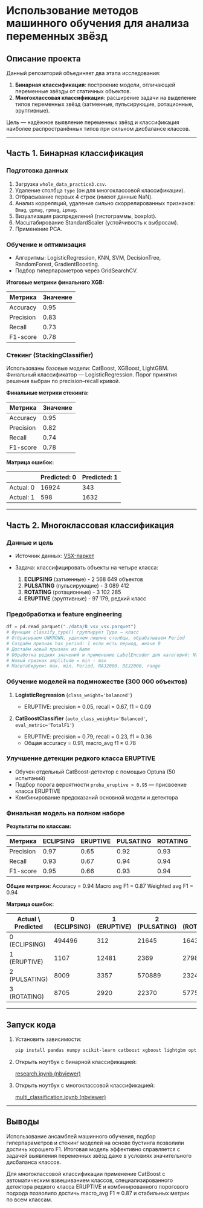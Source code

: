 # Использование методов машинного обучения для анализа переменных звёзд

## Описание проекта

Данный репозиторий объединяет два этапа исследования:

1. **Бинарная классификация**: построение модели, отличающей переменные звёзды от статичных объектов.
2. **Многоклассовая классификация**: расширение задачи на выделение типов переменных звёзд (затменные, пульсирующие, ротационные, эруптивные).

Цель — надёжное выявление переменных звёзд и классификация наиболее распространённых типов при сильном дисбалансе классов.

---

## Часть 1. Бинарная классификация

### Подготовка данных

1. Загрузка `whole_data_practice3.csv`.
2. Удаление столбца `type` (он для многоклассовой классификации).
3. Отбрасывание первых 4 строк (имеют данные NaN).
4. Анализ корреляций, удаление сильно скоррелированных признаков: `Bmag`, `gpmag`, `rpmag`, `ipmag`.
5. Визуализация распределений (гистограммы, boxplot).
6. Масштабирование StandardScaler (устойчивость к выбросам).
7. Применение PCA.

### Обучение и оптимизация

* Алгоритмы: LogisticRegression, KNN, SVM, DecisionTree, RandomForest, GradientBoosting.
* Подбор гиперпараметров через GridSearchCV.

**Итоговые метрики финального XGB:**

| Метрика   | Значение |
| --------- |----------|
| Accuracy  | 0.95     |
| Precision | 0.83     |
| Recall    | 0.73     |
| F1-score  | 0.78     |

### Стекинг (StackingClassifier)

Использованы базовые модели: CatBoost, XGBoost, LightGBM. Финальный классификатор — LogisticRegression. Порог принятия решения выбран по precision–recall кривой.

**Финальные метрики стекинга:**

| Метрика   | Значение |
| --------- |----------|
| Accuracy  | 0.95     |
| Precision | 0.82     |
| Recall    | 0.74     |
| F1-score  | 0.78     |

**Матрица ошибок:**

|           | Predicted: 0 | Predicted: 1 |
| --------- |--------------|--------------|
| Actual: 0 | 16924        | 343          |
| Actual: 1 | 598          | 1632         |

---

## Часть 2. Многоклассовая классификация

### Данные и цель

* Источник данных: [VSX-паркет](https://drive.google.com/file/d/1wTkOoA222guACzvIJxLf4wU77Rykp1__/view?usp=sharing)
* Задача: классифицировать объекты на четыре класса:

  1. **ECLIPSING** (затменные) - 2 568 649 объектов
  2. **PULSATING** (пульсирующие) - 3 089 412
  3. **ROTATING** (ротационные) - 3 102 285
  4. **ERUPTIVE** (эруптивные) - 97 179, редкий класс

### Предобработка и feature engineering

```python
df = pd.read_parquet("./data/B_vsx_vsx.parquet")
# Функция classify_type() группирует Type → класс
# Отбрасываем UNKNOWN, удаляем лишние столбцы, обрабатываем Period
# Создаём признак has_period: 1 если есть период, иначе 0
# Достаём новый признак из Name
# Обработка редких значений и применение LabelEncoder для категорий: Name, Sp, n_max, n_min
# Новый признак amplitude = min - max
# Масштабируем: max, min, Period, RAJ2000, DEJ2000, range
```

### Обучение моделей на подмножестве (300 000 объектов)

1. **LogisticRegression** (`class_weight='balanced'`)

   * ERUPTIVE: precision = 0.05, recall = 0.67, f1 = 0.09

2. **CatBoostClassifier** (`auto_class_weights='Balanced'`, `eval_metric='TotalF1'`)

   * ERUPTIVE: precision = 0.79, recall = 0.23, f1 = 0.36
   * Общая accuracy = 0.91, macro\_avg f1 ≈ 0.78

### Улучшение детекции редкого класса ERUPTIVE

* Обучен отдельный CatBoost-детектор с помощью Optuna (50 испытаний)
* Подбор порога вероятности `proba_eruptive > 0.95` — присвоение класса ERUPTIVE
* Комбинирование предсказаний основной модели и детектора

### Финальная модель на полном наборе

**Результаты по классам:**

| Метрика   | ECLIPSING | ERUPTIVE | PULSATING | ROTATING |
| --------- | --------- | -------- | --------- | -------- |
| Precision | 0.97      | 0.65     | 0.92      | 0.93     |
| Recall    | 0.93      | 0.67     | 0.94      | 0.94     |
| F1-score  | 0.95      | 0.66     | 0.93      | 0.94     |

**Общие метрики:**
Accuracy = 0.94
Macro avg F1 = 0.87
Weighted avg F1 = 0.94

**Матрица ошибок:**

| Actual \ Predicted | 0 (ECLIPSING) | 1 (ERUPTIVE) | 2 (PULSATING) | 3 (ROTATING) |
| ------------------ | ------------- | ------------ | ------------- | ------------ |
| 0 (ECLIPSING)      | 494496        | 312          | 21645         | 16430        |
| 1 (ERUPTIVE)       | 1107          | 12481        | 2369          | 2798         |
| 2 (PULSATING)      | 8009          | 3357         | 570889        | 23243        |
| 3 (ROTATING)       | 8705          | 2920         | 22370         | 577544       |

---

## Запуск кода

1. Установить зависимости:

   ```bash
   pip install pandas numpy scikit-learn catboost xgboost lightgbm optuna
   ```

2. Открыть ноутбук с бинарной классификацией:

   [research.ipynb (nbviewer)](https://nbviewer.org/github/StalSkyle/stars_classification/blob/main/research.ipynb?flush_cache=true)

3. Открыть ноутбук с многоклассовой классификацией:

   [multi\_classification.ipynb (nbviewer)](https://nbviewer.org/github/StalSkyle/stars_classification/blob/main/multi_classification.ipynb?flush_cache=true)

---

## Выводы

Использование ансамблей машинного обучения, подбор гиперпараметров и стекинг моделей на основе бустинга позволили достичь хорошего F1. Итоговая модель эффективно справляется с задачей выявления переменных звёзд даже в условиях значительного дисбаланса классов.

Для многоклассовой классификации применение CatBoost с автоматическим взвешиванием классов, специализированного детектора редкого класса ERUPTIVE и комбинированного порогового подхода позволило достичь macro\_avg F1 ≈ 0.87 и стабильных метрик по всем классам.

